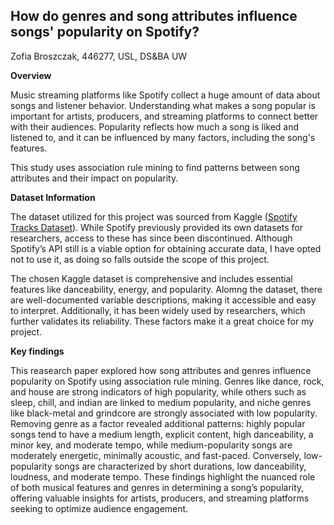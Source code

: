 ## How do genres and song attributes influence songs' popularity on Spotify?

Zofia Broszczak, 446277, USL, DS&BA UW

**Overview**

Music streaming platforms like Spotify collect a huge amount of data about songs and listener behavior. Understanding what makes a song popular is important for artists, producers, and streaming platforms to connect better with their audiences. Popularity reflects how much a song is liked and listened to, and it can be influenced by many factors, including the song's features.

This study uses association rule mining to find patterns between song attributes and their impact on popularity.

**Dataset Information**

The dataset utilized for this project was sourced from Kaggle ([Spotify Tracks Dataset](https://www.kaggle.com/datasets/maharshipandya/-spotify-tracks-dataset?resource=download)). While Spotify previously provided its own datasets for researchers, access to these has since been discontinued. Although Spotify’s API still is a viable option for obtaining accurate data, I have opted not to use it, as doing so falls outside the scope of this project.

The chosen Kaggle dataset is comprehensive and includes essential features like danceability, energy, and popularity. Alomng the dataset, there are well-documented variable descriptions, making it accessible and easy to interpret. Additionally, it has been widely used by researchers, which further validates its reliability. These factors make it a great choice for my project.

**Key findings**

This reasearch paper explored how song attributes and genres influence popularity on Spotify using association rule mining. Genres like dance, rock, and house are strong indicators of high popularity, while others such as sleep, chill, and indian are linked to medium popularity, and niche genres like black-metal and grindcore are strongly associated with low popularity. Removing genre as a factor revealed additional patterns: highly popular songs tend to have a medium length, explicit content, high danceability, a minor key, and moderate tempo, while medium-popularity songs are moderately energetic, minimally acoustic, and fast-paced. Conversely, low-popularity songs are characterized by short durations, low danceability, loudness, and moderate tempo. These findings highlight the nuanced role of both musical features and genres in determining a song’s popularity, offering valuable insights for artists, producers, and streaming platforms seeking to optimize audience engagement.
